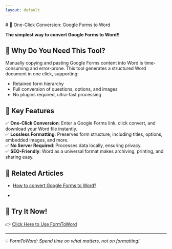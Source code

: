 ```yaml
---
layout: default
---
```


<meta name="google-site-verification" content="vpKZ2jnd4dFZMN3IW9p8g32tOBfHBBzwCEhchCUdztU" />
# 🚀 One-Click Conversion: Google Forms to Word

**The simplest way to convert Google Forms to Word!!**

## 🔹 Why Do You Need This Tool?
Manually copying and pasting Google Forms content into Word is time-consuming and error-prone. This tool generates a structured Word document in one click, supporting:
- Retained form hierarchy
- Full conversion of questions, options, and images
- No plugins required, ultra-fast processing

## 🎯 Key Features
✅ **One-Click Conversion**: Enter a Google Forms link, click convert, and download your Word file instantly.  
✅ **Lossless Formatting**: Preserves form structure, including titles, options, embedded images, and more.  
✅ **No Server Required**: Processes data locally, ensuring privacy.  
✅ **SEO-Friendly**: Word as a universal format makes archiving, printing, and sharing easy.

## 📄 Related Articles
- [How to convert Google Forms to Word?](https://nanshanelectrician.github.io/blogformtoword/googleformtoword)


- 

## 📢 Try It Now!
👉 [Click Here to Use FormToWord](https://formtoword.vercel.app/)

---

💡 *FormToWord: Spend time on what matters, not on formatting!*

